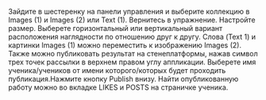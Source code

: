 Зайдите в шестеренку на панели управления и выберите коллекцию в Images (1) и Images (2) или Text (1). 
Вернитесь в упражнение. Настройте размер. Выберете горизонтальный или вертикальный вариант расположения наглядности по отношению друг к другу.
Слова (Text 1) и картинки Images (1) можно переместить к изображению Images (2). 
Также можно публиковать результат на стенеплатформы, нажав символ трех точек рассылки в верхнем правом углу аппликации. 
Выберете имя ученика/учеников от имени которого/которых будет проходить публикация.Нажмите кнопку Publish внизу. 
Найти опубликованную работу можно во вкладке LIKES и POSTS на страничке ученика.
